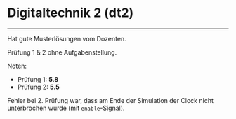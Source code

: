 # Digitaltechnik 2 (dt2)

---

Hat gute Musterlösungen vom Dozenten.

Prüfung 1 & 2 ohne Aufgabenstellung. 

Noten:
- Prüfung 1: **5.8**
- Prüfung 2: **5.5**

Fehler bei 2. Prüfung war, dass am Ende der Simulation der Clock nicht unterbrochen wurde (mit `enable`-Signal).
